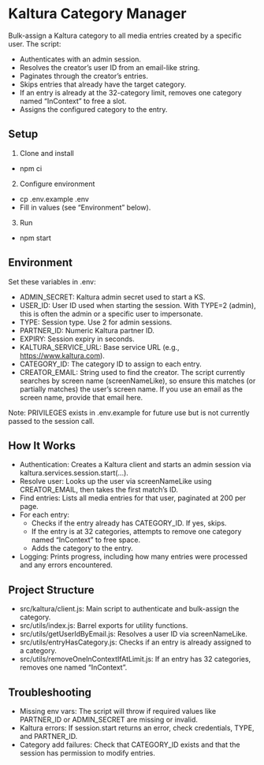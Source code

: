 # Kaltura Category Manager

Bulk-assign a Kaltura category to all media entries created by a specific user.
The script:

- Authenticates with an admin session.
- Resolves the creator’s user ID from an email-like string.
- Paginates through the creator’s entries.
- Skips entries that already have the target category.
- If an entry is already at the 32-category limit, removes one category named
“InContext” to free a slot.
- Assigns the configured category to the entry.

## Setup

1. Clone and install

- npm ci

2. Configure environment

- cp .env.example .env
- Fill in values (see “Environment” below).

3. Run

- npm start

## Environment

Set these variables in .env:

- ADMIN_SECRET: Kaltura admin secret used to start a KS.
- USER_ID: User ID used when starting the session. With TYPE=2 (admin), this is
often the admin or a specific user to impersonate.
- TYPE: Session type. Use 2 for admin sessions.
- PARTNER_ID: Numeric Kaltura partner ID.
- EXPIRY: Session expiry in seconds.
- KALTURA_SERVICE_URL: Base service URL (e.g., https://www.kaltura.com).
- CATEGORY_ID: The category ID to assign to each entry.
- CREATOR_EMAIL: String used to find the creator. The script currently searches
by screen name (screenNameLike), so ensure this matches (or partially matches)
the user’s screen name. If you use an email as the screen name, provide that
email here.

Note: PRIVILEGES exists in .env.example for future use but is not currently
passed to the session call.

## How It Works

- Authentication: Creates a Kaltura client and starts an admin session via
kaltura.services.session.start(...).
- Resolve user: Looks up the user via screenNameLike using CREATOR_EMAIL, then
takes the first match’s ID.
- Find entries: Lists all media entries for that user, paginated at 200 per
page.
- For each entry:
    - Checks if the entry already has CATEGORY_ID. If yes, skips.
    - If the entry is at 32 categories, attempts to remove one category named
“InContext” to free space.
    - Adds the category to the entry.
- Logging: Prints progress, including how many entries were processed and any
errors encountered.

## Project Structure

- src/kaltura/client.js: Main script to authenticate and bulk-assign the
category.
- src/utils/index.js: Barrel exports for utility functions.
- src/utils/getUserIdByEmail.js: Resolves a user ID via screenNameLike.
- src/utils/entryHasCategory.js: Checks if an entry is already assigned to
a category.
- src/utils/removeOneInContextIfAtLimit.js: If an entry has 32 categories,
removes one named “InContext”.


## Troubleshooting

- Missing env vars: The script will throw if required values like PARTNER_ID or
ADMIN_SECRET are missing or invalid.
- Kaltura errors: If session.start returns an error, check credentials, TYPE,
and PARTNER_ID.
- Category add failures: Check that CATEGORY_ID exists and that the session has
permission to modify entries.

